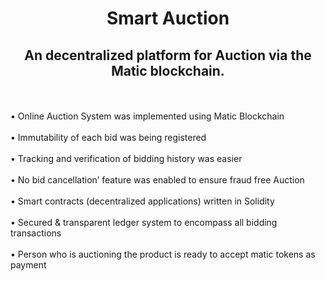 <h1 align="center">Smart Auction</h1>
<h2 align="center">An decentralized platform for Auction via the Matic blockchain.</h2><br><br>
  •	Online Auction System was implemented using Matic Blockchain<br><br>
	•	Immutability of each bid was being registered<br><br>
	•	Tracking and verification of bidding history was easier<br><br>
	•	No bid cancellation’ feature was enabled to ensure fraud free Auction<br><br>
	•	Smart contracts (decentralized applications) written in Solidity<br><br>
	•	Secured & transparent ledger system to encompass all bidding transactions<br><br>
	•	Person who is auctioning the product is ready to accept matic tokens as payment<br><br>
  <br><br>

